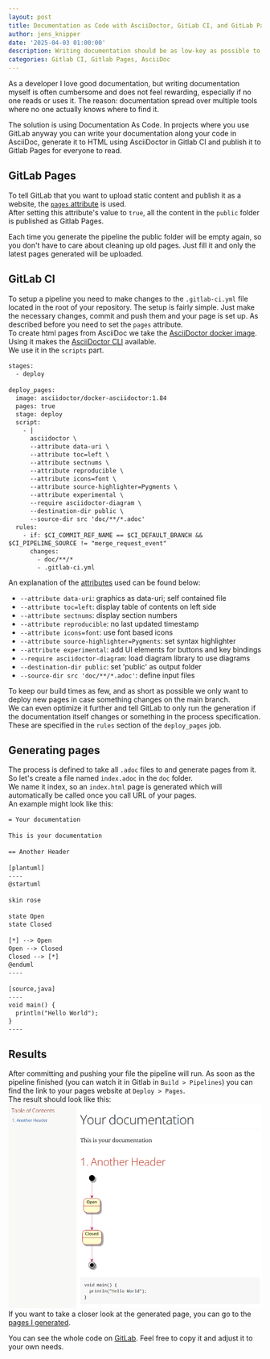 ```yaml
---
layout: post
title: Documentation as Code with AsciiDoctor, GitLab CI, and GitLab Pages
author: jens_knipper
date: '2025-04-03 01:00:00'
description: Writing documentation should be as low-key as possible to remove the pain from the process. One way to achieve this is through Documentation as Code. Setting it up and configuring it may take some time, but once it's done, you can focus on creating the content itself.
categories: Gitlab CI, Gitlab Pages, AsciiDoc
---
```

As a developer I love good documentation, but writing documentation myself is often cumbersome and does not feel rewarding, especially if no one reads or uses it. The reason: documentation spread over multiple tools where no one actually knows where to find it. 

The solution is using Documentation As Code. In projects where you use GitLab anyway you can write your documentation along your code in AsciiDoc, generate it to HTML using AsciiDoctor in Gitlab CI and publish it to Gitlab Pages for everyone to read.

## GitLab Pages

To tell GitLab that you want to upload static content and publish it as a website, the [`pages` attribute](https://docs.gitlab.com/ci/yaml/#pages) is used.  
After setting this attribute's value to `true`, all the content in the `public` folder is published as Gitlab Pages.

Each time you generate the pipeline the public folder will be empty again, so you don't have to care about cleaning up old pages. Just fill it and only the latest pages generated will be uploaded.

## GitLab CI

To setup a pipeline you need to make changes to the `.gitlab-ci.yml` file located in the root of your repository. The setup is fairly simple. Just make the necessary changes, commit and push them and your page is set up. 
As described before you need to set the `pages` attribute.  
To create html pages from AsciiDoc we take the [AsciiDoctor docker image](https://github.com/asciidoctor/docker-asciidoctor). Using it makes the [AsciiDoctor CLI](https://docs.asciidoctor.org/asciidoctor/latest/cli/man1/asciidoctor/) available.  
We use it in the `scripts` part.

```
stages:
  - deploy

deploy_pages:
  image: asciidoctor/docker-asciidoctor:1.84
  pages: true
  stage: deploy
  script:
    - |
      asciidoctor \
      --attribute data-uri \
      --attribute toc=left \
      --attribute sectnums \
      --attribute reproducible \
      --attribute icons=font \
      --attribute source-highlighter=Pygments \
      --attribute experimental \
      --require asciidoctor-diagram \
      --destination-dir public \
      --source-dir src 'doc/**/*.adoc'
  rules:
    - if: $CI_COMMIT_REF_NAME == $CI_DEFAULT_BRANCH && $CI_PIPELINE_SOURCE != "merge_request_event"
      changes:
        - doc/**/*
        - .gitlab-ci.yml
```

An explanation of the [attributes](https://docs.asciidoctor.org/asciidoc/latest/attributes/document-attributes-ref/) used can be found below:
* `--attribute data-uri`: graphics as data-uri; self contained file
* `--attribute toc=left`: display table of contents on left side
* `--attribute sectnums`: display section numbers
* `--attribute reproducible`: no last updated timestamp
* `--attribute icons=font`: use font based icons
* `--attribute source-highlighter=Pygments`: set syntax highlighter
* `--attribute experimental`: add UI elements for buttons and key bindings
* `--require asciidoctor-diagram`: load diagram library to use diagrams
* `--destination-dir public`: set 'public' as output folder
* `--source-dir src 'doc/**/*.adoc'`: define input files

To keep our build times as few, and as short as possible we only want to deploy new pages in case something changes on the main branch.  
We can even optimize it further and tell GitLab to only run the generation if the documentation itself changes or something in the process specification.  
These are specified in the `rules` section of the `deploy_pages` job.

## Generating pages

The process is defined to take all `.adoc` files to and generate pages from it. So let's create a file named `index.adoc` in the `doc` folder.  
We name it index, so an `index.html` page is generated which will automatically be called once you call URL of your pages.  
An example might look like this:

```
= Your documentation

This is your documentation

== Another Header

[plantuml]
----
@startuml

skin rose

state Open
state Closed

[*] --> Open
Open --> Closed
Closed --> [*]
@enduml
----

[source,java]
----
void main() {
  println("Hello World");
}
----
```

## Results

After committing and pushing your file the pipeline will run. As soon as the pipeline finished (you can watch it in Gitlab in `Build > Pipelines`) you can find the link to your pages website at `Deploy > Pages`.  
The result should look like this:
![Generation Results](/assets/img/gitlab-asciidoc-documentation-as-code-result.png)
If you want to take a closer look at the generated page, you can go to the [pages I generated](https://gitlab-asciidoc-documentation-as-code-352c33.gitlab.io/).

You can see the whole code on [GitLab](https://gitlab.com/jensknipper/gitlab-asciidoc-documentation-as-code). Feel free to copy it and adjust it to your own needs.